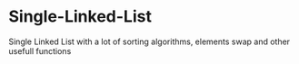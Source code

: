 # Single-Linked-List
Single Linked List with a lot of sorting algorithms, elements swap and other usefull functions
